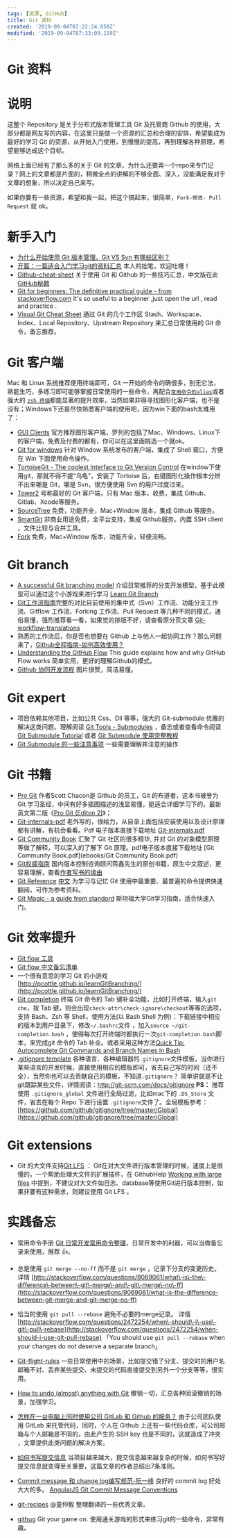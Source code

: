 ```yaml
---
tags: [资源, GitHub]
title: Git 资料
created: '2019-09-04T07:22:24.850Z'
modified: '2019-09-04T07:33:09.159Z'
---
```


# Git 资料

# 说明

这整个 Repository 是关于分布式版本管理工具 Git 及托管商 Github 的使用，大部分都是网友写的内容，在这里只是做一个资源的汇总和合理的安排，希望能成为最好的学习 Git 的资源，从开始入门使用，到慢慢的提高，再到理解各种原理，希望能够达成这个目标。

网络上面已经有了那么多的关于 Git 的文章，为什么还要弄一个repo来专门记录？网上的文章都是片面的，稍微全点的讲解的不够全面、深入，没能满足我对于文章的想象，所以决定自己来写。

如果你要有一些资源，希望和我一起，把这个搞起来，很简单，`Fork-修改- Pull Request` 就 ok。

# [](#新手入门)新手入门

*   [为什么开始使用 Git 版本管理，Git VS Svn 有哪些区别？](https://github.com/xirong/my-git/blob/master/why-git.md)
*   [开篇：一篇适合入门学习git的资料汇总](https://github.com/xirong/my-git/blob/master/ixirong.com.md) 本人的拙笔，欢迎吐槽！
*   [Github\-cheat\-sheet](https://github.com/tiimgreen/github-cheat-sheet) 关于使用 Git 和 Github 的一些技巧汇总，中文版在此[GitHub秘籍](https://github.com/tiimgreen/github-cheat-sheet/blob/master/README.zh-cn.md)
*   [Git for beginners: The definitive practical guide \- from stackoverflow.com](http://stackoverflow.com/questions/315911/git-for-beginners-the-definitive-practical-guide?rq=1) It's so useful to a beginner ,just open the url , read and practice .
*   [Visual Git Cheat Sheet](http://ndpsoftware.com/git-cheatsheet.html) 通过 Git 的几个工作区 Stash、Workspace、Index、Local Repository、Upstream Repository 来汇总日常使用的 Git 命令，备忘推荐。

# [](#git-客户端)Git 客户端

Mac 和 Linux 系统推荐使用终端即可，Git 一开始的命令的确很多，别无它法，熟能生巧，多练习即可能够掌握日常使用的一些命令，再配合[`常用命令的alias`](https://git-scm.com/book/tr/v2/Git-Basics-Git-Aliases)或者强大的 [`zsh 终端`](http://www.ixirong.com/2015/04/27/strong-bash-use-oh-my-zsh/)都能显著的提升效率，当然如果非得寻找图形化客户端，也不是没有；Windows下还是尽快熟悉客户端的使用吧，因为win下面的bash太难用了：

*   [GUI Clients](https://git-scm.com/downloads/guis) 官方推荐图形客户端，罗列的包括了Mac、Windows、Linux下的客户端，免费及付费的都有，你可以在这里面挑选一个就ok。
*   [Git for windows](https://msysgit.github.io/) 针对 Window 系统发布的客户端，集成了 Shell 窗口，方便在 Win 下面使用命令操作。
*   [TortoiseGit \- The coolest Interface to Git Version Control](https://code.google.com/p/tortoisegit/) 在window下使用git，那就不得不提“乌龟”，安装了 Tortoise 后，右键图形化操作根本分辨不出来哪是 Git，哪是 Svn，很方便使用 Svn 的用户过度过来。
*   [Tower2](http://www.git-tower.com/) 号称最好的 Git 客户端，只有 Mac 版本，收费，集成 Github、Gitlab、Xcode等服务。
*   [SourceTree](https://www.sourcetreeapp.com/) 免费，功能齐全，Mac+Window 版本，集成 Github 等服务。
*   [SmartGit](http://www.syntevo.com/smartgit/) 非商业用途免费，全平台支持，集成 Github服务。内置 SSH client ，文件比较与合并工具。
*   [Fork](https://git-fork.com) 免费，Mac+Window 版本，功能齐全，轻便流畅。

# [](#git-branch)Git branch

*   [A successful Git branching model](http://nvie.com/posts/a-successful-git-branching-model/) 介绍日常推荐的分支开发模型，基于此模型可以通过这个小游戏来进行学习 [Learn Git Branch](http://pcottle.github.io/learnGitBranching/)
*   [Git工作流指南](https://github.com/xirong/my-git/blob/master/git-workflow-tutorial.md)完整的对比目前使用的集中式（Svn）工作流、功能分支工作流、Gitflow 工作流、Forking 工作流、Pull Request 等几种不同的模式，通俗易懂，强烈推荐看一看，如果觉的排版不好，请查看原分页文章 [Git\-workflow\-translations](https://github.com/oldratlee/translations/tree/master/git-workflows-and-tutorials)
*   熟悉的工作流后，你是否也想要在 Github 上与他人一起协同工作？那么问题来了，[Github全程指南\-如何高效使用？](https://github.com/xirong/my-git/blob/master/how-to-use-github.md)
*   [Understanding the GitHub Flow](https://guides.github.com/introduction/flow/index.html) This guide explains how and why GitHub Flow works 简单实用，更好的理解Github的模式。
*   [Github 协同开发流程](http://www.ruanyifeng.com/blog/2015/08/git-use-process.html) 图片很赞，简洁易懂。

# [](#git-expert)Git expert

*   项目依赖其他项目，比如公共 Css、Dll 等等，强大的 Git\-submodule 优雅的解决这类问题。理解阅读 [Git Tools \- Submodules](https://git-scm.com/book/en/v2/Git-Tools-Submodules) ，备忘或者查看命令阅读 [Git Submodule Tutorial](https://git.wiki.kernel.org/index.php/GitSubmoduleTutorial) 或者 [Git Submodule 使用完整教程](http://www.kafeitu.me/git/2012/03/27/git-submodule.html)
*   [Git Submodule 的一些注意事项](http://blog.devtang.com/blog/2013/05/08/git-submodule-issues/) 一些需要理解并注意的操作

# [](#git-书籍)Git 书籍

*   [Pro Git](http://git-scm.com/book/zh/v1) 作者Scott Chacon是 Github 的员工，Git 的布道者，这本书被誉为 Git 学习圣经，中间有好多插图描述的浅显易懂，挺适合详细学习下的，最新英文第二版《[Pro Git (Editon 2)](http://git-scm.com/book/en/v2)》；
*   [Git\-internals\-pdf](https://github.com/pluralsight/git-internals-pdf) 老外写的，很给力，从目录上面包括安装使用以及设计原理都有讲解，有机会看看。Pdf 电子版本直接下载地址 [Git\-internals.pdf](https://github.com/xirong/my-git/blob/master/ebooks/git-internals.pdf)
*   [Git Community Book](http://gitbook.liuhui998.com/) 汇聚了 Git 社区的很多精华, 并对 Git 的对象模型原理等做了解释，可以深入的了解下 Git 原理。pdf电子版本直接下载地址 \[Git Community Book.pdf\](ebooks/Git Community Book.pdf)
*   [Git权威指南](http://book.douban.com/subject/6526452/) 国内版本控制咨询顾问蒋鑫先生的原创书籍，原生中文叙述，更容易理解，查看[作者写书的缘由](http://www.worldhello.net/gotgit/)
*   [Git Reference](http://gitref.org/) [中文](http://gitref.org/zh/index.html) 为学习与记忆 Git 使用中最重要、最普遍的命令提供快速翻阅，可作为参考资料。
*   [Git Magic \- a guide from standord](https://github.com/blynn/gitmagic) 斯坦福大学Git学习指南，适合快速入门。

# [](#git-效率提升)Git 效率提升

*   [Git flow 工具](https://github.com/petervanderdoes/gitflow)
*   [Git flow 中文备忘清单](http://danielkummer.github.io/git-flow-cheatsheet/index.zh_CN.html)
*   一个很有意思的学习 Git 的小游戏 [http://pcottle.github.io/learnGitBranching/](http://pcottle.github.io/learnGitBranching/)
*   [Git completion](https://github.com/git/git/tree/master/contrib/completion) 终端 Git 命令的 Tab 键补全功能，比如打开终端，输入`git che`，按 Tab 键，则会出现`check-attr\check-ignore\checkout`等等的选项，支持 Bash、Zsh 等 Shell，使用方法(以 Bash Shell 为例)：下载链接中相应的版本到用户目录下，修改`~/.bashrc`文件 ，加入`source ~/git-completion.bash` ，使得每次打开终端时都执行一次`git-completion.bash`脚本，来完成git 命令的 Tab 补全。或者采用这种方法[Quick Tip: Autocomplete Git Commands and Branch Names in Bash](http://code-worrier.com/blog/autocomplete-git/)
*   [.gitignore template](https://github.com/github/gitignore) 各种语言、各种编辑器的`.gitignore`文件模板，当你进行某些语言的开发时候，直接使用相应的模板即可，省去自己写的时间（还不全），当然你也可以去贡献自己的模板，不知道`.gitignore`？ 简单讲就是不让git跟踪某些文件，详情阅读：[http://git\-scm.com/docs/gitignore](http://git-scm.com/docs/gitignore) **PS：** 推荐使用 `.gitignore_global` 文件进行全局过滤，比如mac下的 `.DS_Store` 文件，省去在每个 Repo 下进行设置 `.gitignore`文件了。全局模板参考：[https://github.com/github/gitignore/tree/master/Global](https://github.com/github/gitignore/tree/master/Global)

# [](#git-extensions)Git extensions

*   Git 的大文件支持[Git LFS](https://github.com/github/git-lfs) ： Git在对大文件进行版本管理的时候，速度上是很慢的，一个帮助处理大文件的扩展插件，在 GithubHelp [Working with large files](https://help.github.com/articles/working-with-large-files/) 中提到，不建议对大文件如日志、database等使用Git进行版本控制，如果非要有这种需求，则建议使用 Git LFS 。

# [](#实践备忘)实践备忘

*   常用命令手册 [Git 日常开发常用命令整理](https://github.com/xirong/my-git/blob/master/useful-git-command.md)，日常开发中的利器，可以当做备忘录来使用，推荐 👍。

*   总是使用 `git merge --no-ff` 而不是 `git merge` ，记录下分支的变更历史。 详情 [http://stackoverflow.com/questions/9069061/what\-is\-the\-difference\-between\-git\-merge\-and\-git\-merge\-no\-ff](http://stackoverflow.com/questions/9069061/what-is-the-difference-between-git-merge-and-git-merge-no-ff)

*   恰当的使用 `git pull --rebase` 避免不必要的merge记录。 详情 [http://stackoverflow.com/questions/2472254/when\-should\-i\-use\-git\-pull\-rebase](http://stackoverflow.com/questions/2472254/when-should-i-use-git-pull-rebase) 「You should use `git pull --rebase` when your changes do not deserve a separate branch」

*   [Git\-flight\-rules](https://github.com/k88hudson/git-flight-rules) 一些日常使用中的场景，比如提交错了分支、提交时的用户名邮箱不对、丢弃某些提交、未提交的代码直接提交到另外一个分支等等，很实用。

*   [How to undo (almost) anything with Git](https://github.com/blog/2019-how-to-undo-almost-anything-with-git) 撤销一切，汇总各种回滚撤销的场景，加强学习。

*   [怎样在一台电脑上同时使用公司 GitLab 和 Github 的服务？](https://github.com/xirong/my-git/blob/master/use-gitlab-github-together.md) 由于公司团队使用 GitLab 来托管代码，同时，个人在 Github 上还有一些代码仓库，可公司邮箱与个人邮箱是不同的，由此产生的 SSH key 也是不同的，这就造成了冲突 ，文章提供此类问题的解决方案。

*   [如何书写提交信息](http://chris.beams.io/posts/git-commit/) 当项目越来越大，提交信息越来越复杂的时候，如何书写好提交信息就变得至关重要，这篇文章的作者总结出7条准则。

*   [Commit message 和 change log编写规范\-阮一峰](http://www.ruanyifeng.com/blog/2016/01/commit_message_change_log.html) 良好的 commit log 好处大大的多。 [AngularJS Git Commit Message Conventions](https://docs.google.com/document/d/1QrDFcIiPjSLDn3EL15IJygNPiHORgU1_OOAqWjiDU5Y/edit#heading=h.uyo6cb12dt6w)

*   [git\-recipes](https://github.com/geeeeeeeeek/git-recipes/wiki) @童仲毅 整理翻译的一些优秀文章。

*   [githug](https://github.com/Gazler/githug) Git your game on. 使用通关游戏的形式来练习git的一些命令，非常有趣。

